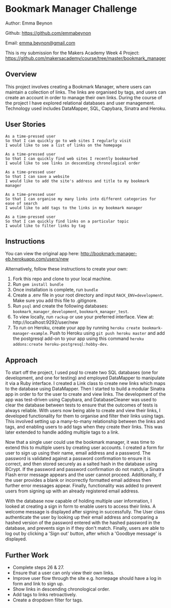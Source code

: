 Bookmark Manager Challenge
==================

Author: Emma Beynon

Github: https://github.com/emmabeynon

Email: emma.beynon@gmail.com


This is my submission for the Makers Academy Week 4 Project: https://github.com/makersacademy/course/tree/master/bookmark_manager

Overview
---------
This project involves creating a Bookmark Manager, where users can maintain a collection of links.  The links are organised by tags, and users can create an account in order to manage their own links.  During the course of the project I have explored relational databases and user management.  Technology used includes DataMapper, SQL, Capybara, Sinatra and Heroku.

User Stories
------------
```
As a time-pressed user
So that I can quickly go to web sites I regularly visit
I would like to see a list of links on the homepage

As a time-pressed user
So that I can quickly find web sites I recently bookmarked
I would like to see links in descending chronological order

As a time-pressed user
So that I can save a website
I would like to add the site's address and title to my bookmark manager

As a time-pressed user
So that I can organise my many links into different categories for ease of search
I would like to add tags to the links in my bookmark manager

As a time-pressed user
So that I can quickly find links on a particular topic
I would like to filter links by tag
```

Instructions
------------
You can view the original app here: http://bookmark-manager-eb.herokuapp.com/users/new

Alternatively, follow these instructions to create your own:

1. Fork this repo and clone to your local machine.
2. Run ```gem install bundle```
3. Once installation is complete, run ```bundle```
4. Create a .env file in your root directory and input ```RACK_ENV=development```.  Make sure you add this file to .gitignore.
5. Run ```psql``` and create the following databases: ```bookmark_manager_development```, ```bookmark_manager_test```.
6. To view locally, run ```rackup``` or use your preferred interface. View at: http://localhost:9292/user/new
7. To run on Heroku, create your app by running ```heroku create bookmark-manager-example```. Push to Heroku using ```git push heroku master``` and add the postgresql add-on to your app using this command ```heroku addons:create heroku-postgresql:hobby-dev```.

Approach
---------
To start off the project, I used psql to create two SQL databases (one for development, and one for testing) and employed DataMapper to manipulate it via a Ruby interface.  I created a Link class to create new links which maps to the database using DataMapper.  Then I started to build a modular Sinatra app in order to for the user to create and view links.  The development of the app was test-driven using Capybara, and DatabaseCleaner was used to clear the database between tests to ensure that the outcomes of tests is always reliable.  With users now being able to create and view their links, I developed functionality for them to organise and filter their links using tags.  This involved setting up a many-to-many relationship between the links and tags, and enabling users to add tags when they create their links.  This was later extended to handle adding multiple tags to a link.  

Now that a single user could use the bookmark manager, it was time to extend this to multiple users by creating user accounts.  I created a form for user to sign up using their name, email address and a password.  The password is validated against a password confirmation to ensure it is correct, and then stored securely as a salted hash in the database using BCrypt.  If the password and password confirmation do not match, a Sinatra Flash error message appears and the user cannot proceed.  Additionally, if the user provides a blank or incorrectly formatted email address then further error messages appear.  Finally, functionality was added to prevent users from signing up with an already registered email address.

With the database now capable of holding multiple user information, I looked at creating a sign in form to enable users to access their links.  A welcome message is displayed after signing in successfully.  The User class authenticate the user by looking up their email address and comparing a hashed version of the password entered with the hashed password in the database, and prevents sign in if they don't match. Finally, users are able to log out by clicking a 'Sign out' button, after which a 'Goodbye message' is displayed.

Further Work
-------------
* Complete steps 26 & 27.
* Ensure that a user can only view their own links.
* Improve user flow through the site e.g. homepage should have a log in form and link to sign up.
* Show links in descending chronological order.
* Add tags to links retroactively.
* Create a dropdown filter for tags.
